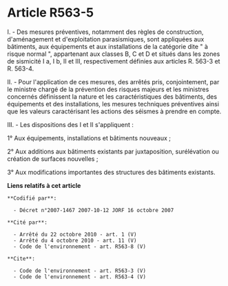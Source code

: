 # Article R563-5

I. - Des mesures préventives, notamment des règles de construction, d'aménagement et d'exploitation parasismiques, sont
appliquées aux bâtiments, aux équipements et aux installations de la catégorie dite " à risque normal ", appartenant aux
classes B, C et D et situés dans les zones de sismicité I a, I b, II et III, respectivement définies aux articles R. 563-3 et
R. 563-4.

II. - Pour l'application de ces mesures, des arrêtés pris, conjointement, par le ministre chargé de la prévention des risques
majeurs et les ministres concernés définissent la nature et les caractéristiques des bâtiments, des équipements et des
installations, les mesures techniques préventives ainsi que les valeurs caractérisant les actions des séismes à prendre en
compte.

III. - Les dispositions des I et II s'appliquent :

1° Aux équipements, installations et bâtiments nouveaux ;

2° Aux additions aux bâtiments existants par juxtaposition, surélévation ou création de surfaces nouvelles ;

3° Aux modifications importantes des structures des bâtiments existants.

**Liens relatifs à cet article**

	**Codifié par**:

	  - Décret n°2007-1467 2007-10-12 JORF 16 octobre 2007

	**Cité par**:

	  - Arrêté du 22 octobre 2010 - art. 1 (V)
	  - Arrêté du 4 octobre 2010 - art. 11 (V)
	  - Code de l'environnement - art. R563-8 (V)

	**Cite**:

	  - Code de l'environnement - art. R563-3 (V)
	  - Code de l'environnement - art. R563-4 (V)
